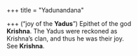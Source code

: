 +++
title = "Yadunandana"

+++
(“joy of the **Yadus**”) Epithet of the god  
**Krishna**. The Yadus were reckoned as  
Krishna’s clan, and thus he was their joy.  
See **Krishna**.